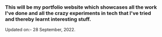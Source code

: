 ### This will be my portfolio website which showcases all the work I've done and all the crazy experiments in tech that I've tried and thereby learnt interesting stuff.

Updated on:- 28 September, 2022.